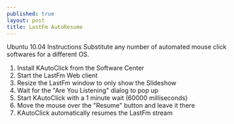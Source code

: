 ```yaml
---
published: true
layout: post
title: LastFm AutoResume
---
```


Ubuntu 10.04 Instructions
Substitute any number of automated mouse click softwares for a different OS.

1. Install KAutoClick from the Software Center
2. Start the LastFm Web client
3. Resize the LastFm window to only show the Slideshow
4. Wait for the "Are You Listening" dialog to pop up
5. Start KAutoClick with a 1 minute wait (60000 milliseconds)
6. Move the mouse over the "Resume" button and leave it there
7. KAutoClick automatically resumes the LastFm stream
